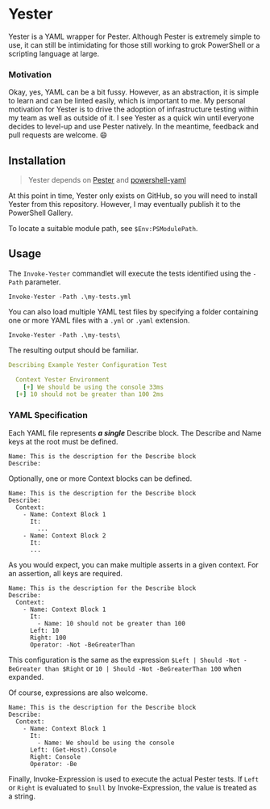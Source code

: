 # Yester
Yester is a YAML wrapper for Pester. Although Pester is extremely simple to use, it can still be intimidating for those still working to grok PowerShell or a scripting language at large. 

### Motivation
Okay, yes, YAML can be a bit fussy. However, as an abstraction, it is simple to learn and can be linted easily, which is important to me. My personal motivation for Yester is to drive the adoption of infrastructure testing within my team as well as outside of it. I see Yester as a quick win until everyone decides to level-up and use Pester natively. In the meantime, feedback and pull requests are welcome. :smile:

## Installation
> Yester depends on  [Pester]([https://github.com/Pester/Pester](https://github.com/Pester/Pester)) and [powershell-yaml]([https://github.com/cloudbase/powershell-yaml](https://github.com/cloudbase/powershell-yaml))


At this point in time, Yester only exists on GitHub, so you will need to install Yester from this repository. However, I may eventually publish it to the PowerShell Gallery.

To locate a suitable module path, see    `$Env:PSModulePath`. 

## Usage
The `Invoke-Yester` commandlet will execute the tests identified using the `-Path` parameter.

`Invoke-Yester -Path .\my-tests.yml`

You can also load multiple YAML test files by specifying a folder containing one or more YAML files with a `.yml` or `.yaml` extension.

`Invoke-Yester -Path .\my-tests\`

The resulting output should be familiar.
```yaml
Describing Example Yester Configuration Test

  Context Yester Environment
    [+] We should be using the console 33ms
  [+] 10 should not be greater than 100 2ms
```


### YAML Specification
Each YAML file represents ***a single*** Describe block. The Describe and Name keys at the root must be defined.

```
Name: This is the description for the Describe block
Describe:
```
Optionally, one or more Context blocks can be defined.
```
Name: This is the description for the Describe block
Describe:
  Context:
    - Name: Context Block 1
      It:
        ...
    - Name: Context Block 2
      It:
      ...
```
As you would expect, you can make multiple asserts in a given context. For an assertion, all keys are required.

```
Name: This is the description for the Describe block
Describe:
  Context:
    - Name: Context Block 1
      It:
        - Name: 10 should not be greater than 100
	  Left: 10
	  Right: 100
	  Operator: -Not -BeGreaterThan
```
This configuration is the same as the expression `$Left | Should -Not -BeGreater than $Right` or  `10 | Should -Not -BeGreaterThan 100` when expanded.

Of course, expressions are also welcome.
```
Name: This is the description for the Describe block
Describe:
  Context:
    - Name: Context Block 1
      It:
        - Name: We should be using the console
	  Left: (Get-Host).Console
	  Right: Console
	  Operator: -Be
```
Finally, Invoke-Expression is used to execute the actual Pester tests. If `Left` or `Right` is evaluated to `$null` by Invoke-Expression, the value is treated as a string.

